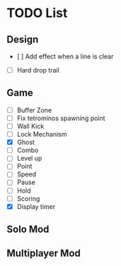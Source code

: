 # TODO List
## Design
- [ ] Add effect when a line is clear
- [ ] Hard drop trail

## Game
- [ ] Buffer Zone
- [ ] Fix tetrominos spawning point
- [ ] Wall Kick
- [ ] Lock Mechanism
- [X] Ghost
- [ ] Combo
- [ ] Level up
- [ ] Point
- [ ] Speed 
- [ ] Pause
- [ ] Hold
- [ ] Scoring
- [X] Display timer

## Solo Mod

## Multiplayer Mod
